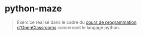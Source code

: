 # python-maze

>Exercice réalisé dans le cadre du [cours de programmation d'OpenClassrooms](https://openclassrooms.com/fr/courses/235344-apprenez-a-programmer-en-python) concernant le langage python.

